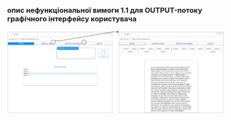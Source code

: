 ###  опис нефункціональної вимоги 1.1 для OUTPUT-потоку графічного інтерфейсу користувача

![ ](https://github.com/oleksandrblazhko/ai202-polyanskij/blob/ai202-polyanskij_with_laboratory_work_3/1-SoftwareRequirements/1.4-FuncNonFuncRequirements/1.4.4-NFRUserInterfaceOUTPUT/NFR%201.1.jpg)
